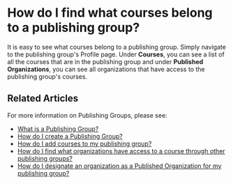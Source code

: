 # How do I find what courses belong to a publishing group?

It is easy to see what courses belong to a publishing group. Simply navigate to the publishing group's Profile page. Under **Courses**, you can see a list of all the courses that are in the publishing group and under **Published Organizations**, you can see all organizations that have access to the publishing group's courses. 

## Related Articles

For more information on Publishing Groups, please see:

- [What is a Publishing Group?](what-is-publishing-group.md)
- [How do I create a Publishing Group?](create-publishing-group.md)
- [How do I add courses to my publishing group?](add-courses-to-publishing-group.md)
- [How do I find what organizations have access to a course through other publishing groups?](pg-add-pg-error-resolution.md)
- [How do I designate an organization as a Published Organization for my publishing group?](add-published-orgs-to-publishing-group.md)

